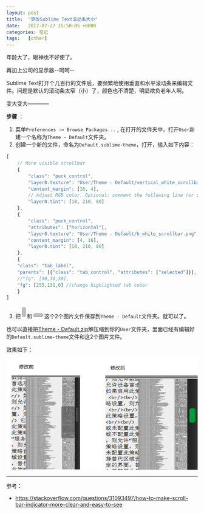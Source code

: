 ```yaml
---
layout: post
title:  "更改Sublime Text滚动条大小"
date:   2017-07-27 15:50:05 +0800
categories: 笔记
tags:   [other]
---
```


年龄大了，眼神也不好使了。

再加上公司的显示器--呵呵--

Sublime Text打开个几百行的文件后，要频繁地使用垂直和水平滚动条来编辑文件。问题是默认的滚动条太窄（小）了，颜色也不清楚，明显欺负老年人啊。

变大变大————

__步骤__ ：

1. 菜单`Preferences -> Browse Packages...` , 在打开的文件夹中，打开`User`新建一个名称为`Theme - Default`文件夹。
2. 创建一个新的文件，命名为`Default.sublime-theme`，打开，输入如下内容：
```js
[
    // More visible scrollbar
    {
        "class": "puck_control",
        "layer0.texture": "User/Theme - Default/vertical_white_scrollbar.png",
        "content_margin": [16, 4],
        // Adjust RGB color. Optional: comment the following line (or set 255,255,255) to not modify image color
        "layer0.tint": [10, 210, 80]
    },
    {
        "class": "puck_control",
        "attributes": ["horizontal"],
        "layer0.texture": "User/Theme - Default/h_white_scrollbar.png",
        "content_margin": [4, 16],
        "layer0.tint": [10, 210, 80]
    },
    {
    "class": "tab_label",
    "parents": [{"class": "tab_control", "attributes": ["selected"]}],
    //"fg": [30,30,30],
    "fg": [255,131,0] //change highlighted tab color
    }
]
```
3. 把![demo](/images/vertical_white_scrollbar.png)和![demo](/images/h_white_scrollbar.png)这个2个图片文件保存到`Theme - Default`文件夹。就可以了。 

也可以直接把<a href="/images/Theme - Default.zip">Theme - Default.zip</a>解压缩到你的`User`文件夹，里面已经有编辑好的`Default.sublime-theme`文件和这2个图片文件。

效果如下：

![demo](/images/sublime_scroll.png)

---

参考：                                   

- <https://stackoverflow.com/questions/31093497/how-to-make-scroll-bar-indicator-more-clear-and-easy-to-see>